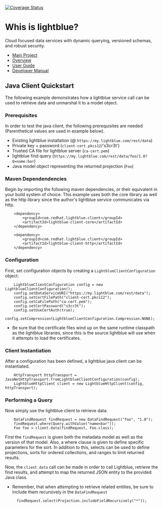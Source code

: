 [![Coverage Status](https://coveralls.io/repos/lightblue-platform/lightblue-client/badge.png?branch=master)](https://coveralls.io/r/lightblue-platform/lightblue-client?branch=master)

# Whis is lightblue?

Cloud focused data services with dynamic querying, versioned schemas, and robust security.

* [Main Project](https://github.com/lightblue-platform/lightblue)
* [Overview](http://jewzaam.gitbooks.io/lightblue/)
* [User Guide](http://jewzaam.gitbooks.io/lightblue-user-guide/)
* [Developer Manual](http://jewzaam.gitbooks.io/lightblue-developer-manual/)

## Java Client Quickstart
The following example demonstrates how a lightblue service call can be used to retrieve data and unmarshal it to a model object.

### Prerequisites
In order to test the java client, the following prerequisites are needed (Parenthetical values are used in example below).

* Existing lightblue installation (@ `https://my.lightblue.com/rest/data`)
* Private key + password (`client-cert.pkcs12`/'s3cr3t')
* Trusted CA file for lightblue server (`ca-cert.pem`)
* lightblue find query (`https://my.lightblue.com/rest/data/foo/1.0?Q=name:bar`)
* Java model object representing the returned projection (`Foo`)

### Maven Dependendencies
Begin by importing the following maven dependencies, or their equivalent in your build system of choice.  This example uses both the core library as well as the http library since the author's lightblue service communicates via http.

        <dependency>
            <groupId>com.redhat.lightblue.client</groupId>
            <artifactId>lightblue-client-core</artifactId>
        </dependency>

        <dependency>
            <groupId>com.redhat.lightblue.client</groupId>
            <artifactId>lightblue-client-http</artifactId>
        </dependency>

### Configuration
First, set configuration objects by creating a `LightblueClientConfiguration` object:

        LightblueClientConfiguration config = new LightblueClientConfiguration();
        config.setDataServiceURI("https://my.lightblue.com/rest/data");
        config.setCertFilePath("client-cert.pkcs12");
        config.setCaFilePath("ca-cert.pem");
        config.setCertPassword("s3cr3t");
        config.setUseCertAuth(true);
        config.setCompression(LightblueClientConfiguration.Compression.NONE);

* Be sure that the certificate files wind up on the same runtime classpath as the lightblue libraries, since this is the source lightblue will use when it attempts to load the certificates.

### Client Instantiation
After a configuration has been defined, a lightblue java client can be instantiated.

        HttpTransport httpTransport = JavaNetHttpTransport.fromLightblueClientConfiguration(config);
        LightblueHttpClient client = new LightblueHttpClient(config, httpTransport);

### Performing a Query
Now simply use the lightblue client to retrieve data:

        DataFindRequest findRequest = new DataFindRequest("foo", "1.0");
        findRequest.where(Query.withValue("name=bar"));
        Foo foo = client.data(findRequest, Foo.class);

First the `findRequest` is given both the metadata model as well as the version of that model.  Also, a where clause is given to define specific parameters for the sort.  In addition to this, selects can be used to define projections, sorts for ordered collections, and ranges to limit returned results.

Now, the `client.data` call can be made in order to call Lightblue, retrieve the find results, and attempt to map the returned JSON entity to the provided Java class.

* Remember, that when attempting to retrieve related entities, be sure to include them recursively in the `DataFindRequest`

        findRequest.select(Projection.includeFieldRecursively("*"));

